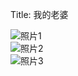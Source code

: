 Title: 我的老婆


<script>
function myFunction()
{
    var x=document.getElementById("demo").value;
	if(x=="520")
	{
		element=document.getElementById("img");
        element.src="/images/yang.jpg";
	}
    else
    {
        alert("密码不正确");
    }
}

document.addEventListener('DOMContentLoaded', () => {
    const photos = document.querySelectorAll('.photo img');

    photos.forEach(photo => {
        photo.addEventListener('click', () => {
            const overlay = document.createElement('div');
            overlay.classList.add('overlay');
            overlay.innerHTML = `
                <div class="overlay-content">
                    <img src="${photo.src}" alt="${photo.alt}">
                </div>
            `;
            document.body.appendChild(overlay);

            // 点击关闭
            overlay.addEventListener('click', () => {
                overlay.remove();
            });
        });
    });
});
</script>

<!-- <p>请输入密码。</p>
<input id="demo" type="text">
<img id="img" border="0" src="" alt="Pulpit rock" width="304" height="228">
<button type="button" onclick="myFunction()">确认</button> -->

<div class="photo-wall">
    <div class="photo">
        <img src="/images/yang.jpg" alt="照片1">
    </div>
    <div class="photo">
        <img src="/images/yang.jpg" alt="照片2">
    </div>
    <div class="photo">
        <img src="/images/yang.jpg" alt="照片3">
    </div>
    <!-- 更多照片 -->
</div>

